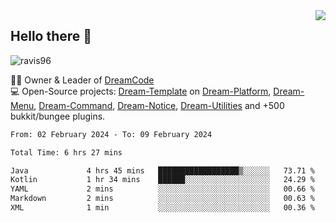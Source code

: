 <img align='right' src="https://github-readme-stats.vercel.app/api?username=Ravis96&show_icons=true">

## Hello there 👋
<p align="left"> <img src="https://komarev.com/ghpvc/?username=ravis96&label=Profile%20views&color=0e75b6&style=flat" alt="ravis96" /> </p>

👨‍💻 Owner & Leader of [DreamCode](https://github.com/DreamPoland) <br>
💻 Open-Source projects: [Dream-Template](https://github.com/DreamPoland/dream-template) on [Dream-Platform](https://github.com/DreamPoland/dream-platform), [Dream-Menu](https://github.com/DreamPoland/dream-menu), [Dream-Command](https://github.com/DreamPoland/dream-command), [Dream-Notice](https://github.com/DreamPoland/dream-notice), [Dream-Utilities](https://github.com/DreamPoland/dream-utilities) and +500 bukkit/bungee plugins.

<!--START_SECTION:waka-->

```txt
From: 02 February 2024 - To: 09 February 2024

Total Time: 6 hrs 27 mins

Java             4 hrs 45 mins   ██████████████████▒░░░░░░   73.71 %
Kotlin           1 hr 34 mins    ██████░░░░░░░░░░░░░░░░░░░   24.29 %
YAML             2 mins          ░░░░░░░░░░░░░░░░░░░░░░░░░   00.66 %
Markdown         2 mins          ░░░░░░░░░░░░░░░░░░░░░░░░░   00.63 %
XML              1 min           ░░░░░░░░░░░░░░░░░░░░░░░░░   00.36 %
```

<!--END_SECTION:waka-->
